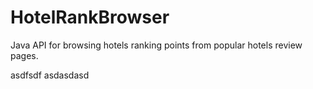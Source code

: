 HotelRankBrowser
================

Java API for browsing hotels ranking points from popular hotels review pages.


asdfsdf asdasdasd